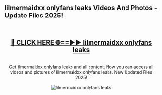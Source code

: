<h2>lilmermaidxx onlyfans leaks Videos And Photos - Update Files 2025!</h2>
<br>
<div align="center">
<h2><a href="https://linkcuts.com/hfmhzwbr" rel="nofollow">🔴 CLICK HERE 🌐==►► lilmermaidxx onlyfans leaks</a></h2>
<br>
Get lilmermaidxx onlyfans leaks and all content. Now you can access all videos and pictures of lilmermaidxx onlyfans leaks. New Updated Files 2025!
<br>
<br>
<a href="https://linkcuts.com/hfmhzwbr" rel="nofollow" data-target="animated-image.originalLink"><img src="https://i.ibb.co.com/WyWwxjT/player-gif2.gif" alt="lilmermaidxx onlyfans leaks" style="max-width: 100%; display: inline-block;" data-target="animated-image.originalImage"></a>
</div>
<br>